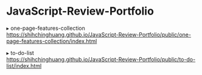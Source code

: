 # JavaScript-Review-Portfolio

▸ one-page-features-collection <br>
https://shihchinghuang.github.io/JavaScript-Review-Portfolio/public/one-page-features-collection/index.html

▸ to-do-list <br>
https://shihchinghuang.github.io/JavaScript-Review-Portfolio/public/to-do-list/index.html

